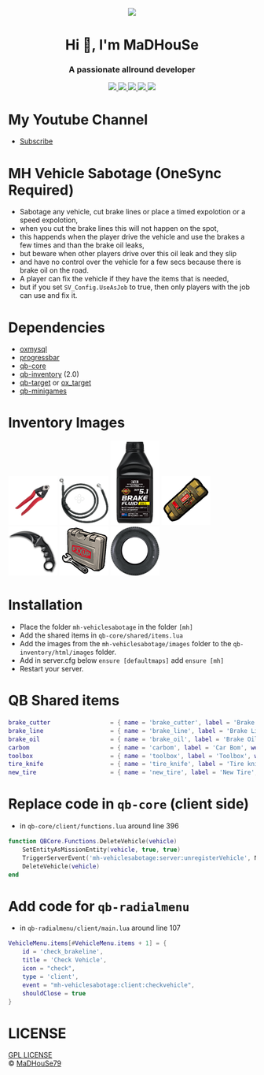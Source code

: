 <p align="center">
    <img width="140" src="https://icons.iconarchive.com/icons/iconarchive/red-orb-alphabet/128/Letter-M-icon.png" />  
    <h1 align="center">Hi 👋, I'm MaDHouSe</h1>
    <h3 align="center">A passionate allround developer </h3>    
</p>

<p align="center">
    <a href="https://github.com/MH-Scripts/mh-vehiclesabotage/issues">
        <img src="https://img.shields.io/github/issues/MH-Scripts/mh-vehiclesabotage"/> 
    </a>
    <a href="https://github.com/MH-Scripts/mh-vehiclesabotage/watchers">
        <img src="https://img.shields.io/github/watchers/MH-Scripts/mh-vehiclesabotage"/> 
    </a> 
    <a href="https://github.com/MH-Scripts/mh-vehiclesabotage/network/members">
        <img src="https://img.shields.io/github/forks/MH-Scripts/mh-vehiclesabotage"/> 
    </a>  
    <a href="https://github.com/MH-Scripts/mh-vehiclesabotage/stargazers">
        <img src="https://img.shields.io/github/stars/MH-Scripts/mh-vehiclesabotage?color=white"/> 
    </a>
    <a href="https://github.com/MH-Scripts/mh-vehiclesabotage/blob/main/LICENSE">
        <img src="https://img.shields.io/github/license/MH-Scripts/mh-vehiclesabotage?color=black"/> 
    </a>      
</p>

# My Youtube Channel
- [Subscribe](https://www.youtube.com/c/@MaDHouSe79) 

# MH Vehicle Sabotage (OneSync Required)
- Sabotage any vehicle, cut brake lines or place a timed expolotion or a speed expolotion,
- when you cut the brake lines this will not happen on the spot, 
- this happends when the player drive the vehicle and use the brakes a few times and than the brake oil leaks, 
- but beware when other players drive over this oil leak and they slip 
- and have no control over the vehicle for a few secs because there is brake oil on the road.
- A player can fix the vehicle if they have the items that is needed,
- but if you set `SV_Config.UseAsJob` to true, then only players with the job can use and fix it.

# Dependencies
- [oxmysql](https://github.com/overextended/oxmysql/releases/tag/v1.9.3)
- [progressbar](https://github.com/qbcore-framework/qb-core/progressbar)
- [qb-core](https://github.com/qbcore-framework/qb-core)
- [qb-inventory](https://github.com/qbcore-framework/qb-core/qb-inventory) (2.0)
- [qb-target](https://github.com/qbcore-framework/qb-target) or [ox_target](https://github.com/overextended/ox_target/releases)
- [qb-minigames](https://github.com/qbcore-framework/qb-core/qb-minigames)

# Inventory Images
![alttext](https://github.com/MH-Scripts/mh-vehiclesabotage/blob/main/image/brake_cutter.png)
![alttext](https://github.com/MH-Scripts/mh-vehiclesabotage/blob/main/image/brake_line.png)
![alttext](https://github.com/MH-Scripts/mh-vehiclesabotage/blob/main/image/brake_oil.png)
![alttext](https://github.com/MH-Scripts/mh-vehiclesabotage/blob/main/image/carbom.png)
![alttext](https://github.com/MH-Scripts/mh-vehiclesabotage/blob/main/image/tire_knife.png)
![alttext](https://github.com/MH-Scripts/mh-vehiclesabotage/blob/main/image/toolbox.png)
![alttext](https://github.com/MH-Scripts/mh-vehiclesabotage/blob/main/image/new_tire.png)

# Installation
- Place the folder `mh-vehiclesabotage` in the folder `[mh]`
- Add the shared items in `qb-core/shared/items.lua`
- Add the images from the `mh-vehiclesabotage/images` folder to the `qb-inventory/html/images` folder.
- Add in server.cfg below `ensure [defaultmaps]` add `ensure [mh]`
- Restart your server.

# QB Shared items
```lua
brake_cutter                 = { name = 'brake_cutter', label = 'Brake Cutter', weight = 100, type = 'item', image = 'brake_cutter.png', unique = true, useable = true, shouldClose = true, description = 'A Brake Cutter to cut brake lines' },
brake_line                   = { name = 'brake_line', label = 'Brake Line', weight = 200, type = 'item', image = 'brake_line.png', unique = false, useable = true, shouldClose = true, description = 'A brake line to fix a vehicle brake' },
brake_oil                    = { name = 'brake_oil', label = 'Brake Oil', weight = 500, type = 'item', image = 'brake_oil.png', unique = false, useable = true, shouldClose = true, description = 'To refill your vehicle brake oil' },
carbom                       = { name = 'carbom', label = 'Car Bom', weight = 1000, type = 'item', image = 'carbom.png', unique = true, useable = true, shouldClose = true, description = 'A carbom' },
toolbox                      = { name = 'toolbox', label = 'Toolbox', weight = 1000, type = 'item', image = 'toolbox.png', unique = false, useable = true, shouldClose = true, description = 'Toolbox' },
tire_knife                   = { name = 'tire_knife', label = 'Tire knife', weight = 100, type = 'item', image = 'tire_knife.png', unique = true, useable = true, shouldClose = true, description = 'A Tire knife' },
new_tire                     = { name = 'new_tire', label = 'New Tire', weight = 2500, type = 'item', image = 'new_tire.png', unique = true, useable = true, shouldClose = true, description = 'A new vehicle tire' },
```

# Replace code in `qb-core` (client side)
- in `qb-core/client/functions.lua` around line 396
```lua
function QBCore.Functions.DeleteVehicle(vehicle)
    SetEntityAsMissionEntity(vehicle, true, true)
    TriggerServerEvent('mh-vehiclesabotage:server:unregisterVehicle', NetworkGetNetworkIdFromEntity(vehicle)) -- or add here
    DeleteVehicle(vehicle)
end
```

# Add code for `qb-radialmenu`
- in `qb-radialmenu/client/main.lua` around line 107
```lua
VehicleMenu.items[#VehicleMenu.items + 1] = {
    id = 'check_brakeline',
    title = 'Check Vehicle',
    icon = "check",
    type = 'client',
    event = "mh-vehiclesabotage:client:checkvehicle",
    shouldClose = true
}
```

# LICENSE
[GPL LICENSE](./LICENSE)<br />
&copy; [MaDHouSe79](https://www.youtube.com/@MaDHouSe79)
